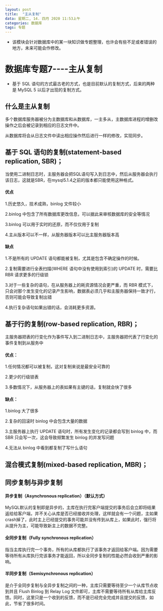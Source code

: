 ```yaml
---
layout: post
title:  "主从复制"
data: 星期二, 14. 四月 2020 11:53上午 
categories: 数据库
tags: 专题
---
```

* 该模块会针对数据库中的某一块知识做专题整理，也许会有些不足或者错误的地方，未来可能会作修改。

# 数据库专题7----主从复制

* 基于 SQL 语句的方式最古老的方式，也是目前默认的复制方式，后来的两种是 MySQL 5 以后才出现的复制方式。
## 什么是主从复制
多个数据库服务器被分为主数据库和从数据库，一主多从，主数据库进程的增删改操作之后会被记录到相应的日志文件中。

从数据库将会从日志文件中读出相应操作然后进行一样的修改，实现同步。


## 基于 SQL 语句的复制(statement-based replication, SBR)；
当使用二进制日志时，主服务器会把SQL语句写入到日志中，然后从服务器会执行该日志，这就是SBR，在mysql5.1.4之前的版本都只能使用这种格式。
#### 优点
1.历史悠久，技术成熟，binlog 文件较小

2.binlog 中包含了所有数据库更改信息，可以据此来审核数据库的安全等情况

3.binlog 可以用于实时的还原，而不仅仅用于复制

4.主从版本可以不一样，从服务器版本可以比主服务器版本高

#### 缺点
1.不是所有的 UPDATE 语句都能被复制，尤其是包含不确定操作的时候。
 
 2.复制需要进行全表扫描(WHERE 语句中没有使用到索引)的 UPDATE 时，需要比 RBR 请求更多的行级锁

3.对于一些复杂的语句，在从服务器上的耗资源情况会更严重，而 RBR 模式下，只会对那个发生变化的记录产生影响，数据表必须几乎和主服务器保持一致才行，否则可能会导致复制出错

4.执行复杂语句如果出错的话，会消耗更多资源。


## 基于行的复制(row-based replication, RBR)；
主服务器把表的行变化作为事件写入到二进制日志中，主服务器把代表了行变化的事件复制到从服务中
#### 优点：
1.任何情况都可以被复制，这对复制来说是最安全可靠的

2.更少的行级锁表
 
3.多数情况下，从服务器上的表如果有主键的话，复制就会快了很多
 
#### 缺点：
1.binlog 大了很多

2.复杂的回滚时 binlog 中会包含大量的数据

3.主服务器上执行 UPDATE 语句时，所有发生变化的记录都会写到 binlog 中，而 SBR 只会写一次，这会导致频繁发生 binlog 的并发写问题

4.无法从 binlog 中看到都复制了写什么语句
 
## 混合模式复制(mixed-based replication, MBR)；

## 同步复制与异步复制
#### 异步复制（Asynchronous replication）（默认方式）
MySQL默认的复制即是异步的，主库在执行完客户端提交的事务后会立即将结果返给给客户端，并不关心从库是否已经接收并处理，这样就会有一个问题，主如果crash掉了，此时主上已经提交的事务可能并没有传到从库上，如果此时，强行将从提升为主，可能导致新主上的数据不完整。


#### 全同步复制（Fully synchronous replication）
指当主库执行完一个事务，所有的从库都执行了该事务才返回给客户端。因为需要等待所有从库执行完该事务才能返回，所以全同步复制的性能必然会收到严重的影响。


#### 半同步复制（Semisynchronous replication）
是介于全同步复制与全异步复制之间的一种，主库只需要等待至少一个从库节点收到并且 Flush Binlog 到 Relay Log 文件即可，主库不需要等待所有从库给主库反馈。同时，这里只是一个收到的反馈，而不是已经完全完成并且提交的反馈，如此，节省了很多时间。





